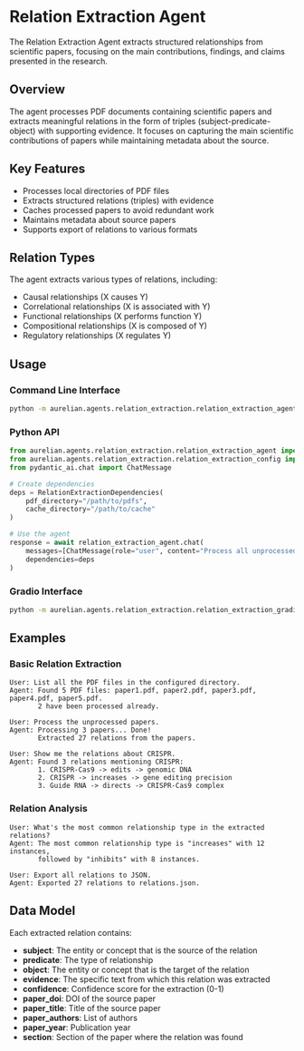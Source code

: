 # Relation Extraction Agent

The Relation Extraction Agent extracts structured relationships from scientific papers, focusing on the main contributions, findings, and claims presented in the research.

## Overview

The agent processes PDF documents containing scientific papers and extracts meaningful relations in the form of triples (subject-predicate-object) with supporting evidence. It focuses on capturing the main scientific contributions of papers while maintaining metadata about the source.

## Key Features

- Processes local directories of PDF files
- Extracts structured relations (triples) with evidence
- Caches processed papers to avoid redundant work
- Maintains metadata about source papers
- Supports export of relations to various formats

## Relation Types

The agent extracts various types of relations, including:

- Causal relationships (X causes Y)
- Correlational relationships (X is associated with Y)
- Functional relationships (X performs function Y)
- Compositional relationships (X is composed of Y)
- Regulatory relationships (X regulates Y)

## Usage

### Command Line Interface

```bash
python -m aurelian.agents.relation_extraction.relation_extraction_agent --pdf_directory /path/to/pdfs --cache_directory /path/to/cache
```

### Python API

```python
from aurelian.agents.relation_extraction.relation_extraction_agent import relation_extraction_agent
from aurelian.agents.relation_extraction.relation_extraction_config import RelationExtractionDependencies
from pydantic_ai.chat import ChatMessage

# Create dependencies
deps = RelationExtractionDependencies(
    pdf_directory="/path/to/pdfs",
    cache_directory="/path/to/cache"
)

# Use the agent
response = await relation_extraction_agent.chat(
    messages=[ChatMessage(role="user", content="Process all unprocessed papers")],
    dependencies=deps
)
```

### Gradio Interface

```bash
python -m aurelian.agents.relation_extraction.relation_extraction_gradio
```

## Examples

### Basic Relation Extraction

```
User: List all the PDF files in the configured directory.
Agent: Found 5 PDF files: paper1.pdf, paper2.pdf, paper3.pdf, paper4.pdf, paper5.pdf.
       2 have been processed already.

User: Process the unprocessed papers.
Agent: Processing 3 papers... Done!
       Extracted 27 relations from the papers.

User: Show me the relations about CRISPR.
Agent: Found 3 relations mentioning CRISPR:
       1. CRISPR-Cas9 -> edits -> genomic DNA
       2. CRISPR -> increases -> gene editing precision
       3. Guide RNA -> directs -> CRISPR-Cas9 complex
```

### Relation Analysis

```
User: What's the most common relationship type in the extracted relations?
Agent: The most common relationship type is "increases" with 12 instances, 
       followed by "inhibits" with 8 instances.

User: Export all relations to JSON.
Agent: Exported 27 relations to relations.json.
```

## Data Model

Each extracted relation contains:

- **subject**: The entity or concept that is the source of the relation
- **predicate**: The type of relationship
- **object**: The entity or concept that is the target of the relation
- **evidence**: The specific text from which this relation was extracted
- **confidence**: Confidence score for the extraction (0-1)
- **paper_doi**: DOI of the source paper
- **paper_title**: Title of the source paper
- **paper_authors**: List of authors
- **paper_year**: Publication year
- **section**: Section of the paper where the relation was found